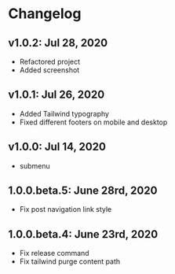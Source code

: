 # Changelog

## v1.0.2: Jul 28, 2020

* Refactored project
* Added screenshot

## v1.0.1: Jul 26, 2020

* Added Tailwind typography
* Fixed different footers on mobile and desktop

## v1.0.0: Jul 14, 2020

* submenu

## 1.0.0.beta.5: June 28rd, 2020

* Fix post navigation link style

## 1.0.0.beta.4: June 23rd, 2020

* Fix release command
* Fix tailwind purge content path
